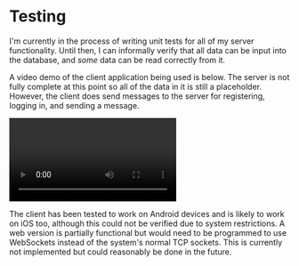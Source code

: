 # Testing

I'm currently in the process of writing unit tests for all of my server functionality. Until then, I can informally verify that all data can be input into the database, and *some* data can be read correctly from it.

A video demo of the client application being used is below. The server is not fully complete at this point so all of the data in it is still a placeholder. However, the client does send messages to the server for registering, logging in, and sending a message.

![Demo of the client in use](../assets/echo.mp4)

The client has been tested to work on Android devices and is likely to work on iOS too, although this could not be verified due to system restrictions. A web version is partially functional but would need to be programmed to use WebSockets instead of the system's normal TCP sockets. This is currently not implemented but could reasonably be done in the future.
